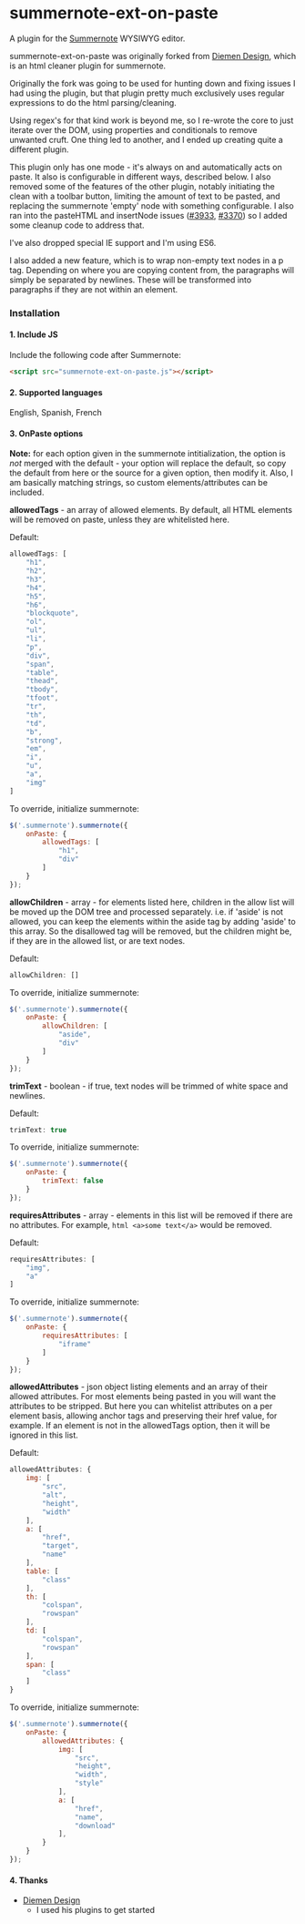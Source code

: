 # summernote-ext-on-paste
A plugin for the [Summernote](https://github.com/summernote/summernote/) WYSIWYG editor.

summernote-ext-on-paste was originally forked from [Diemen Design](https://github.com/DiemenDesign/summernote-cleaner), which is an html cleaner plugin for summernote.

Originally the fork was going to be used for hunting down and fixing issues I had using the plugin, but that plugin pretty much exclusively uses regular expressions to do the html parsing/cleaning.

Using regex's for that kind work is beyond me, so I re-wrote the core to just iterate over the DOM, using properties and conditionals to remove unwanted cruft. One thing led to another, and I ended up creating quite a different plugin. 

This plugin only has one mode - it's always on and automatically acts on paste. It also is configurable in different ways, described below. I also removed some of the features of the other plugin, notably initiating the clean with a toolbar button, limiting the amount of text to be pasted, and replacing the summernote 'empty' node with something configurable. I also ran into the pasteHTML and insertNode issues ([#3933](https://github.com/summernote/summernote/issues/3393), [#3370](https://github.com/summernote/summernote/issues/3370)) so I added some cleanup code to address that.

I've also dropped special IE support and I'm using ES6.

I also added a new feature, which is to wrap non-empty text nodes in a p tag. Depending on where you are copying content from, the paragraphs will simply be separated by newlines. These will be transformed into paragraphs if they are not within an element.

### Installation

#### 1. Include JS

Include the following code after Summernote:

```html
<script src="summernote-ext-on-paste.js"></script>
```

#### 2. Supported languages

English, Spanish, French

#### 3. OnPaste options

**Note:** for each option given in the summernote intitialization, the option is _not_ merged with the default - your option will replace the default, so copy the default from here or the source for a given option, then modify it. Also, I am basically matching strings, so custom elements/attributes can be included.

**allowedTags** - an array of allowed elements. By default, all HTML elements will be removed on paste, unless they are whitelisted here.

Default: 

```javascript
allowedTags: [
    "h1",
    "h2",
    "h3",
    "h4",
    "h5",
    "h6",
    "blockquote",
    "ol",
    "ul",
    "li",
    "p",
    "div",
    "span",
    "table",
    "thead",
    "tbody",
    "tfoot",
    "tr",
    "th",
    "td",
    "b",
    "strong",
    "em",
    "i",
    "u",
    "a",
    "img"
]
```

To override, initialize summernote:

```javascript
$('.summernote').summernote({
    onPaste: {
        allowedTags: [
            "h1",
            "div"
        ]
    }
});
```

**allowChildren** - array - for elements listed here, children in the allow list will be moved up the DOM tree and processed separately. i.e. if 'aside' is not allowed, you can keep the elements within the aside tag by adding 'aside' to this array. So the disallowed tag will be removed, but the children might be, if they are in the allowed list, or are text nodes.

Default: 
```javascript
allowChildren: []
```
To override, initialize summernote:

```javascript
$('.summernote').summernote({
    onPaste: {
        allowChildren: [
            "aside",
            "div"
        ]
    }
});
```

**trimText** - boolean - if true, text nodes will be trimmed of white space and newlines.

Default: 
```javascript
trimText: true
```
To override, initialize summernote:

```javascript
$('.summernote').summernote({
    onPaste: {
        trimText: false
    }
});
```

**requiresAttributes** - array - elements in this list will be removed if there are no attributes. For example, ```html <a>some text</a>``` would be removed.

Default: 
```javascript
requiresAttributes: [
    "img",
    "a"
]
```

To override, initialize summernote:

```javascript
$('.summernote').summernote({
    onPaste: {
        requiresAttributes: [
            "iframe"
        ]
    }
});
```

**allowedAttributes** - json object listing elements and an array of their allowed attributes. For most elements being pasted in you will want the attributes to be stripped. But here you can whitelist attributes on a per element basis, allowing anchor tags and preserving their href value, for example. If an element is not in the allowedTags option, then it will be ignored in this list.

Default:
```javascript
allowedAttributes: {
    img: [
        "src",
        "alt",
        "height",
        "width"
    ],
    a: [
        "href",
        "target",
        "name"
    ],
    table: [
        "class"
    ],
    th: [
        "colspan",
        "rowspan"
    ],
    td: [
        "colspan",
        "rowspan"
    ],
    span: [
        "class"
    ]
}
```

To override, initialize summernote:

```javascript
$('.summernote').summernote({
    onPaste: {
        allowedAttributes: {
            img: [
                "src",
                "height",
                "width",
                "style"
            ],
            a: [
                "href",
                "name",
                "download"
            ],
        }
    }
});
```
#### 4. Thanks
- [Diemen Design](https://github.com/DiemenDesign/)
  - I used his plugins to get started